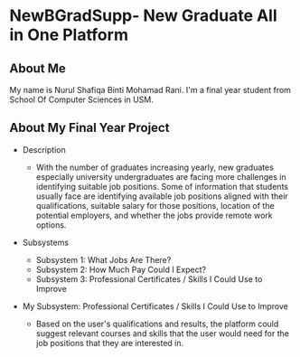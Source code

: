 # NewBGradSupp- New Graduate All in One Platform

## About Me
My name is Nurul Shafiqa Binti Mohamad Rani. I'm a final year student from School Of Computer Sciences in USM.

## About My Final Year Project

* Description

    - With the number of graduates increasing yearly, new graduates especially university undergraduates are facing more challenges in identifying suitable job positions.  Some of information that students usually face are identifying available job positions aligned with their qualifications, suitable salary for those positions, location of the potential employers, and whether the jobs provide remote work options. 

* Subsystems
    - Subsystem 1: What Jobs Are There? 
    - Subsystem 2: How Much Pay Could I Expect?
    - Subsystem 3: Professional Certificates / Skills I Could Use to Improve 
    
* My Subsystem: Professional Certificates / Skills I Could Use to Improve 
    - Based on the user's qualifications and results, the platform could suggest relevant courses and skills that the user would need for the job positions that they are interested in.

